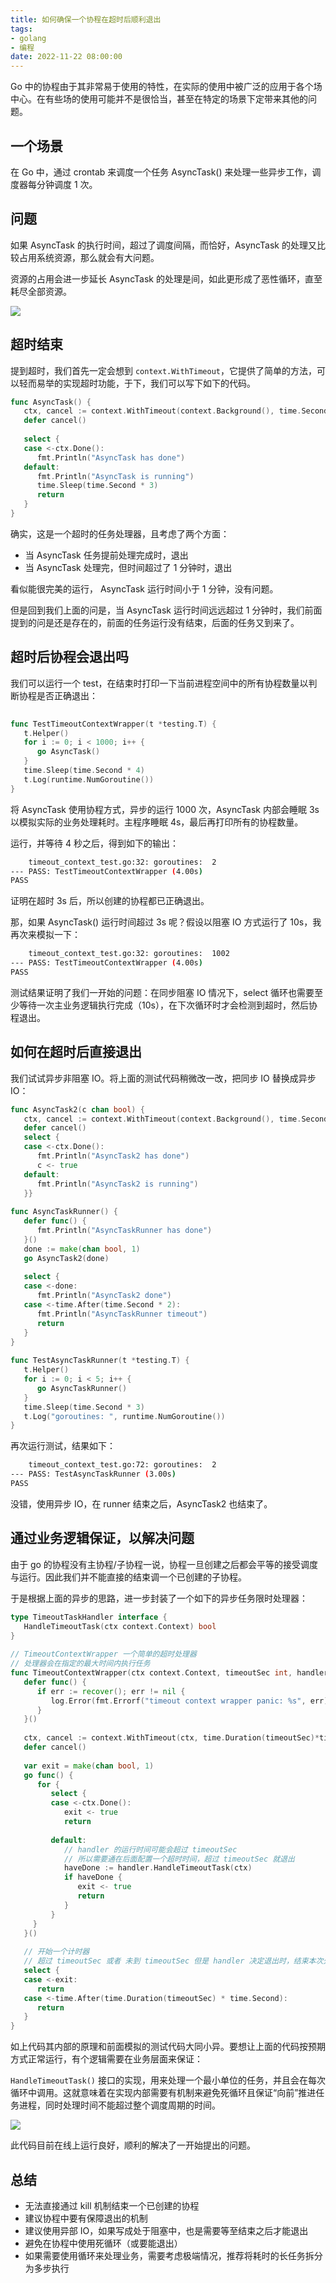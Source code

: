 ```yaml
---
title: 如何确保一个协程在超时后顺利退出
tags: 
- golang
- 编程
date: 2022-11-22 08:00:00
---
```


Go 中的协程由于其非常易于使用的特性，在实际的使用中被广泛的应用于各个场中心。在有些场的使用可能并不是很恰当，甚至在特定的场景下定带来其他的问题。

## 一个场景

在 Go 中，通过 crontab 来调度一个任务 AsyncTask() 来处理一些异步工作，调度器每分钟调度 1 次。

## 问题

如果 AsyncTask 的执行时间，超过了调度间隔，而恰好，AsyncTask 的处理又比较占用系统资源，那么就会有大问题。

资源的占用会进一步延长 AsyncTask 的处理是间，如此更形成了恶性循环，直至耗尽全部资源。

![](https://tva1.sinaimg.cn/large/008vxvgGgy1h8doqt4xpuj30lp0avaac.jpg)

## 超时结束

提到超时，我们首先一定会想到 `context.WithTimeout`，它提供了简单的方法，可以轻而易举的实现超时功能，于下，我们可以写下如下的代码。

```go
func AsyncTask() {  
   ctx, cancel := context.WithTimeout(context.Background(), time.Second*3)  
   defer cancel()  
  
   select {  
   case <-ctx.Done():  
      fmt.Println("AsyncTask has done")  
   default:  
      fmt.Println("AsyncTask is running")  
      time.Sleep(time.Second * 3)  
      return  
   }  
}
```

确实，这是一个超时的任务处理器，且考虑了两个方面：

- 当 AsyncTask 任务提前处理完成时，退出
- 当 AsyncTask 处理完，但时间超过了 1 分钟时，退出

看似能很完美的运行， AsyncTask 运行时间小于 1 分钟，没有问题。

但是回到我们上面的问是，当 AsyncTask 运行时间远远超过 1 分钟时，我们前面提到的问是还是存在的，前面的任务运行没有结束，后面的任务又到来了。

## 超时后协程会退出吗

我们可以运行一个 test，在结束时打印一下当前进程空间中的所有协程数量以判断协程是否正确退出：

```go
  
func TestTimeoutContextWrapper(t *testing.T) {  
   t.Helper()  
   for i := 0; i < 1000; i++ {  
      go AsyncTask()  
   }  
   time.Sleep(time.Second * 4)  
   t.Log(runtime.NumGoroutine())  
}

```

将 AsyncTask 使用协程方式，异步的运行 1000 次，AsyncTask 内部会睡眠 3s 以模拟实际的业务处理耗时。主程序睡眠 4s，最后再打印所有的协程数量。

运行，并等待 4 秒之后，得到如下的输出：

```bash
    timeout_context_test.go:32: goroutines:  2
--- PASS: TestTimeoutContextWrapper (4.00s)
PASS
```

证明在超时 3s 后，所以创建的协程都已正确退出。

那，如果 AsyncTask() 运行时间超过 3s 呢？假设以阻塞 IO 方式运行了 10s，我再次来模拟一下：

```bash
    timeout_context_test.go:32: goroutines:  1002
--- PASS: TestTimeoutContextWrapper (4.00s)
PASS
```

测试结果证明了我们一开始的问题：在同步阻塞 IO 情况下，select 循环也需要至少等待一次主业务逻辑执行完成（10s），在下次循环时才会检测到超时，然后协程退出。

## 如何在超时后直接退出

我们试试异步非阻塞 IO。将上面的测试代码稍微改一改，把同步 IO 替换成异步 IO：

```go
func AsyncTask2(c chan bool) {  
   ctx, cancel := context.WithTimeout(context.Background(), time.Second*10)  
   defer cancel()  
   select {  
   case <-ctx.Done():  
      fmt.Println("AsyncTask2 has done")  
      c <- true  
   default:  
      fmt.Println("AsyncTask2 is running")  
   }}  
  
func AsyncTaskRunner() {  
   defer func() {  
      fmt.Println("AsyncTaskRunner has done")  
   }()  
   done := make(chan bool, 1)  
   go AsyncTask2(done)  
  
   select {  
   case <-done:  
      fmt.Println("AsyncTask2 done")  
   case <-time.After(time.Second * 2):  
      fmt.Println("AsyncTaskRunner timeout")  
      return  
   }  
}  
  
func TestAsyncTaskRunner(t *testing.T) {  
   t.Helper()  
   for i := 0; i < 5; i++ {  
      go AsyncTaskRunner()  
   }  
   time.Sleep(time.Second * 3)  
   t.Log("goroutines: ", runtime.NumGoroutine())  
}
```

再次运行测试，结果如下：

```bash
    timeout_context_test.go:72: goroutines:  2
--- PASS: TestAsyncTaskRunner (3.00s)
PASS
```

没错，使用异步 IO，在 runner 结束之后，AsyncTask2 也结束了。

## 通过业务逻辑保证，以解决问题

由于 go 的协程没有主协程/子协程一说，协程一旦创建之后都会平等的接受调度与运行。因此我们并不能直接的结束调一个已创建的子协程。

于是根据上面的异步的思路，进一步封装了一个如下的异步任务限时处理器：

```go
type TimeoutTaskHandler interface {  
   HandleTimeoutTask(ctx context.Context) bool  
}  
  
// TimeoutContextWrapper 一个简单的超时处理器  
// 处理器会在指定的最大时间内执行任务  
func TimeoutContextWrapper(ctx context.Context, timeoutSec int, handler TimeoutTaskHandler) {  
   defer func() {  
      if err := recover(); err != nil {  
         log.Error(fmt.Errorf("timeout context wrapper panic: %s", err))  
      }   
   }()  
   
   ctx, cancel := context.WithTimeout(ctx, time.Duration(timeoutSec)*time.Second)  
   defer cancel()  
  
   var exit = make(chan bool, 1)  
   go func() {  
      for {  
         select {  
         case <-ctx.Done():  
            exit <- true  
            return  
  
         default:  
            // handler 的运行时间可能会超过 timeoutSec            
            // 所以需要通在后面配置一个超时时间，超过 timeoutSec 就退出  
            haveDone := handler.HandleTimeoutTask(ctx)  
            if haveDone {  
               exit <- true  
               return  
            }  
         }      
	 }   
   }()  
   
   // 开始一个计时器  
   // 超过 timeoutSec 或者 未到 timeoutSec 但是 handler 决定退出时，结束本次处理周期  
   select {  
   case <-exit:  
      return  
   case <-time.After(time.Duration(timeoutSec) * time.Second):  
      return  
   }  
}
```

如上代码其内部的原理和前面模拟的测试代码大同小异。要想让上面的代码按预期方式正常运行，有个逻辑需要在业务层面来保证：

`HandleTimeoutTask()` 接口的实现，用来处理一个最小单位的任务，并且会在每次循环中调用。这就意味着在实现内部需要有机制来避免死循环且保证“向前”推进任务进程，同时处理时间不能超过整个调度周期的时间。

![](https://tva1.sinaimg.cn/large/008vxvgGgy1h8dov0bwxpj30lp0avq33.jpg)

此代码目前在线上运行良好，顺利的解决了一开始提出的问题。

## 总结

- 无法直接通过 kill 机制结束一个已创建的协程
- 建议协程中要有保障退出的机制
- 建议使用异部 IO，如果写成处于阻塞中，也是需要等至结束之后才能退出
- 避免在协程中使用死循环（或要能退出）
- 如果需要使用循环来处理业务，需要考虑极端情况，推荐将耗时的长任务拆分为多步执行
